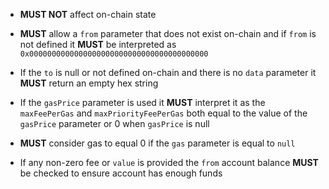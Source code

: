 * **MUST NOT** affect on-chain state 

* **MUST** allow a `from` parameter that does not exist on-chain and if `from` is not defined it **MUST** be interpreted as `0x0000000000000000000000000000000000000000`

 
* If the `to` is null or not defined on-chain and there is no `data` parameter it **MUST** return an empty hex string

* If the `gasPrice` parameter is used it **MUST** interpret it as the `maxFeePerGas` and `maxPriorityFeePerGas` both equal to the value of the `gasPrice` parameter or 0 when `gasPrice` is null

* **MUST** consider gas to equal 0 if the `gas` parameter is equal to `null` 

* If any non-zero fee or `value` is provided the `from` account balance **MUST** be checked to ensure account has enough funds
